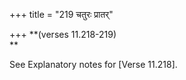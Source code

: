 +++
title = "219 चतुरः प्रातर्"

+++
**(verses 11.218-219)  
**

See Explanatory notes for [Verse
11.218].


